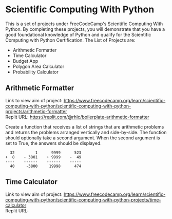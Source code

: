 # Scientific Computing With Python

This is a set of projects under FreeCodeCamp's Scientific Computing With Python.
By completing these projects, you will demonstrate that you have a good foundational knowledge of Python and qualify for the Scientific Computing with Python Certification.
The List of Projects are:

- Arithmetic Formatter
- Time Calculator
- Budget App
- Polygon Area Calculator
- Probability Calculator

## Arithmetic Formatter

Link to view aim of project: https://www.freecodecamp.org/learn/scientific-computing-with-python/scientific-computing-with-python-projects/arithmetic-formatter  
Replit URL: https://replit.com/@rhlc/boilerplate-arithmetic-formatter  

Create a function that receives a list of strings that are arithmetic problems and returns the problems arranged vertically and side-by-side. The function should optionally take a second argument. When the second argument is set to True, the answers should be displayed.

      32         1      9999      523
    +  8    - 3801    + 9999    -  49
    ----    ------    ------    -----
      40     -3800     19998      474
      
## Time Calculator

Link to view aim of project: https://www.freecodecamp.org/learn/scientific-computing-with-python/scientific-computing-with-python-projects/time-calculator  
Replit URL: 
